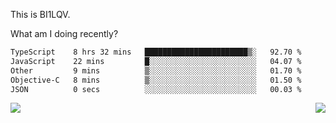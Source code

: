 This is BI1LQV.

What am I doing recently?

<!--START_SECTION:waka-->

```txt
TypeScript    8 hrs 32 mins   ███████████████████████▒░   92.70 %
JavaScript    22 mins         █░░░░░░░░░░░░░░░░░░░░░░░░   04.07 %
Other         9 mins          ▒░░░░░░░░░░░░░░░░░░░░░░░░   01.70 %
Objective-C   8 mins          ▒░░░░░░░░░░░░░░░░░░░░░░░░   01.50 %
JSON          0 secs          ░░░░░░░░░░░░░░░░░░░░░░░░░   00.03 %
```

<!--END_SECTION:waka-->
<img align="right" src="https://github-readme-stats.vercel.app/api?username=bi1lqv&show_icons=true&count_private=true">

<img src="https://metrics.lecoq.io/bi1lqv?template=classic&base.activity=0&base.community=0&base.repositories=0&base.metadata=0&isocalendar=1&base=header%2C%20activity%2C%20community%2C%20repositories%2C%20metadata&base.indepth=false&base.hireable=false&isocalendar=false&isocalendar.duration=full-year&config.timezone=Asia%2FShanghai">
